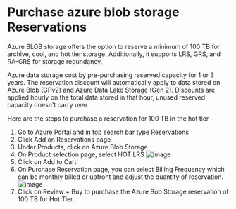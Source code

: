 # Purchase azure blob storage Reservations

Azure BLOB storage offers the option to reserve a minimum of 100 TB for archive, cool, and hot tier storage. Additionally, it supports LRS, GRS, and RA-GRS for storage redundancy. 

Azure data storage cost by pre-purchasing reserved capacity for 1 or 3 years. The reservation discount will automatically apply to data stored on Azure Blob (GPv2) and Azure Data Lake Storage (Gen 2). Discounts are applied hourly on the total data stored in that hour, unused reserved capacity doesn't carry over

Here are the steps to purchase a reservation for 100 TB in the hot tier -

1. Go to Azure Portal and in top search bar type Reservations
2. Click Add on Reservations page
3. Under Products, click on Azure Blob Storage
4. On Product selection page, select HOT LRS
![image](https://user-images.githubusercontent.com/976118/222932684-430f6a3f-5050-45e2-ab29-1eedd886796a.png)
5. Click on Add to Cart
6. On Purchase Reservation page, you can select Billing Frequency which can be monthly billed or upfront and adjust the quantity of reservation. 
![image](https://user-images.githubusercontent.com/976118/222932882-27b1686c-4934-442d-a339-ea191b743433.png)
8. Click on Review + Buy to purchase the Azure Bob Storage reservation of 100 TB for Hot Tier.

